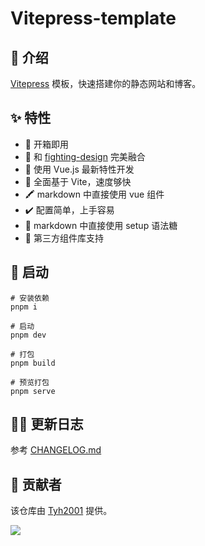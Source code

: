 # Vitepress-template

## 💬 介绍

[Vitepress](https://vitepress.vuejs.org) 模板，快速搭建你的静态网站和博客。

## ✨ 特性

- 📌 开箱即用
- 🚀 和 [fighting-design](https://github.com/FightingDesign/fighting-design) 完美融合
- 💪 使用 Vue.js 最新特性开发
- 🐆 全面基于 Vite，速度够快
- 🖍️ markdown 中直接使用 vue 组件
- ✔️ 配置简单，上手容易
- 🚩 markdown 中直接使用 setup 语法糖
- 📃 第三方组件库支持

## 👀 启动

```shell
# 安装依赖
pnpm i

# 启动
pnpm dev

# 打包
pnpm build

# 预览打包
pnpm serve
```

## 🕵️‍♀️ 更新日志

参考 [CHANGELOG.md](https://github.com/Tyh2001/vitepress-template/blob/master/CHANGELOG.md)

## 🙏 贡献者

该仓库由 [Tyh2001](https://github.com/Tyh2001) 提供。

![](https://tianyuhao.cn/images/auto/weixin.png)
